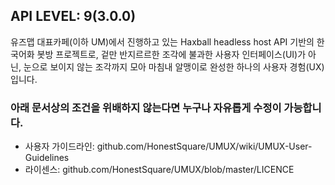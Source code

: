 ## API LEVEL: 9(3.0.0)
유즈맵 대표카페(이하 UM)에서 진행하고 있는 Haxball headless host API 기반의 한국어화 봇방 프로젝트로,
겉만 반지르르한 조각에 불과한 사용자 인터페이스(UI)가 아닌,
눈으로 보이지 않는 조각까지 모아 마침내 알맹이로 완성한 하나의 사용자 경험(UX)입니다.

### 아래 문서상의 조건을 위배하지 않는다면 누구나 자유롭게 수정이 가능합니다.

* 사용자 가이드라인: github.com/HonestSquare/UMUX/wiki/UMUX-User-Guidelines
* 라이센스: github.com/HonestSquare/UMUX/blob/master/LICENCE
